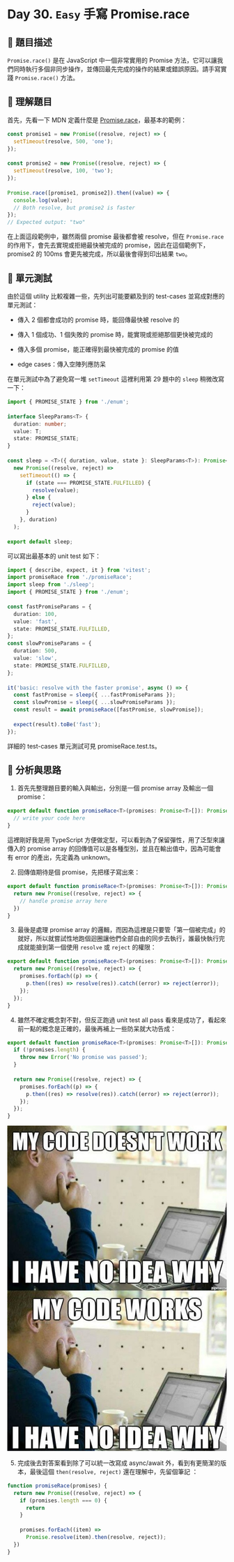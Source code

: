 # Day 30. `Easy` 手寫 Promise.race

## 🔸 題目描述

`Promise.race()` 是在 JavaScript 中一個非常實用的 Promise 方法，它可以讓我們同時執行多個非同步操作，並傳回最先完成的操作的結果或錯誤原因。請手寫實踐 `Promise.race()` 方法。



## 💭 理解題目

首先，先看一下 MDN 定義什麼是 [Promise.race](https://developer.mozilla.org/en-US/docs/Web/JavaScript/Reference/Global_Objects/Promise/race)，最基本的範例：



```javascript
const promise1 = new Promise((resolve, reject) => {
  setTimeout(resolve, 500, 'one');
});

const promise2 = new Promise((resolve, reject) => {
  setTimeout(resolve, 100, 'two');
});

Promise.race([promise1, promise2]).then((value) => {
  console.log(value);
  // Both resolve, but promise2 is faster
});
// Expected output: "two"
```



在上面這段範例中，雖然兩個 promise 最後都會被 resolve，但在 `Promise.race` 的作用下，會先去實現或拒絕最快被完成的 promise，因此在這個範例下， promise2 的 100ms 會更先被完成，所以最後會得到印出結果 `two`。



## 📜 單元測試

由於這個 utility 比較複雜一些，先列出可能要顧及到的 test-cases 並寫成對應的單元測試：

- 傳入 2 個都會成功的 promise 時，能回傳最快被 resolve 的

- 傳入 1 個成功、1 個失敗的 promise 時，能實現或拒絕那個更快被完成的

- 傳入多個 promise，能正確得到最快被完成的 promise 的值

- edge cases：傳入空陣列應防呆



在單元測試中為了避免寫一堆 `setTimeout` 這裡利用第 29 題中的 `sleep` 稍微改寫一下：



```typescript
import { PROMISE_STATE } from './enum';

interface SleepParams<T> {
  duration: number;
  value: T;
  state: PROMISE_STATE;
}

const sleep = <T>({ duration, value, state }: SleepParams<T>): Promise<T> =>
  new Promise((resolve, reject) =>
    setTimeout(() => {
      if (state === PROMISE_STATE.FULFILLED) {
        resolve(value);
      } else {
        reject(value);
      }
    }, duration)
  );

export default sleep;
```



可以寫出最基本的 unit test 如下：



```typescript
import { describe, expect, it } from 'vitest';
import promiseRace from './promiseRace';
import sleep from './sleep';
import { PROMISE_STATE } from './enum';

const fastPromiseParams = {
  duration: 100,
  value: 'fast',
  state: PROMISE_STATE.FULFILLED,
};
const slowPromiseParams = {
  duration: 500,
  value: 'slow',
  state: PROMISE_STATE.FULFILLED,
};

it('basic: resolve with the faster promise', async () => {
  const fastPromise = sleep({ ...fastPromiseParams });
  const slowPromise = sleep({ ...slowPromiseParams });
  const result = await promiseRace([fastPromise, slowPromise]);

  expect(result).toBe('fast');
});
```



詳細的 test-cases 單元測試可見 promiseRace.test.ts。



## 💭 分析與思路

1. 首先先整理題目要的輸入與輸出，分別是一個 promise array 及輸出一個 promise：

```typescript
export default function promiseRace<T>(promises: Promise<T>[]): Promise<unknown> {
  // write your code here
}
```



這裡剛好我是用 TypeScript 方便做定型，可以看到為了保留彈性，用了泛型來讓傳入的 promise array 的回傳值可以是各種型別，並且在輸出值中，因為可能會有 error 的產出，先定義為 unknown。



2. 回傳值期待是個 promise，先把樣子寫出來：

```typescript
export default function promiseRace<T>(promises: Promise<T>[]): Promise<unknown> {
  return new Promise((resolve, reject) => {
    // handle promise array here
  })
}
```



3. 最後是處理 promise array 的邏輯，而因為這裡是只要管「第一個被完成」的就好，所以就嘗試性地跑個迴圈讓他們全部自由的同步去執行，誰最快執行完成就能搶到第一個使用 `resolve` 或 `reject` 的權限：

```typescript
export default function promiseRace<T>(promises: Promise<T>[]): Promise<unknown> {
  return new Promise((resolve, reject) => {
    promises.forEach((p) => {
      p.then((res) => resolve(res)).catch((error) => reject(error));
    });
  });
}
```



4. 雖然不確定概念對不對，但反正跑過 unit test all pass 看來是成功了，看起來前一點的概念是正確的，最後再補上一些防呆就大功告成：

```typescript
export default function promiseRace<T>(promises: Promise<T>[]): Promise<unknown> {
  if (!promises.length) {
    throw new Error('No promise was passed');
  }

  return new Promise((resolve, reject) => {
    promises.forEach((p) => {
      p.then((res) => resolve(res)).catch((error) => reject(error));
    });
  });
}
```

![why](./why.jpeg)



5. 完成後去對答案看到除了可以統一改寫成 async/await 外，看到有更簡潔的版本，最後這個 `then(resolve, reject)` 還在理解中，先留個筆記 ：

```javascript
function promiseRace(promises) {
  return new Promise((resolve, reject) => {
    if (promises.length === 0) {
      return
    }

    promises.forEach((item) =>
      Promise.resolve(item).then(resolve, reject));
  })
}
```
